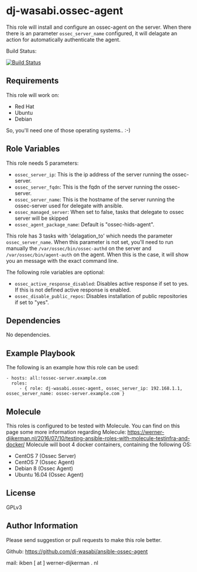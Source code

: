 dj-wasabi.ossec-agent
=========

This role will install and configure an ossec-agent on the server. When there there is an parameter `ossec_server_name` configured, it will delagate an action for automatically authenticate the agent. 

Build Status:

[![Build Status](https://travis-ci.org/dj-wasabi/ansible-ossec-agent.svg?branch=master)](https://travis-ci.org/dj-wasabi/ansible-ossec-agent)


Requirements
------------

This role will work on:
 * Red Hat
 * Ubuntu
 * Debian

So, you'll need one of those operating systems.. :-)

Role Variables
--------------

This role needs 5 parameters:
* `ossec_server_ip`: This is the ip address of the server running the ossec-server.
* `ossec_server_fqdn`: This is the fqdn of the server running the ossec-server.
* `ossec_server_name`: This is the hostname of the server running the ossec-server used for delegate with ansible. 
* `ossec_managed_server`: When set to false, tasks that delegate to ossec server will be skipped
* `ossec_agent_package_name`: Default is "ossec-hids-agent".

This role has 3 tasks with 'delagation_to' which needs the parameter `ossec_server_name`. When this parameter is not set, you'll need to run manually the `/var/ossec/bin/ossec-authd` on the server and `/var/ossec/bin/agent-auth` on the agent. When this is the case, it will show you an message with the exact command line.

The following role variables are optional:
* `ossec_active_response_disabled`: Disables active response if set to yes. If this is not defined active response is enabled.
* `ossec_disable_public_repos`: Disables installation of public repositories if set to "yes".

Dependencies
------------

No dependencies.

Example Playbook
----------------

The following is an example how this role can be used:

    - hosts: all:!ossec-server.example.com
      roles:
         - { role: dj-wasabi.ossec-agent, ossec_server_ip: 192.168.1.1, ossec_server_name: ossec-server.example.com }

Molecule
--------

This roles is configured to be tested with Molecule. You can find on this page some more information regarding Molecule: https://werner-dijkerman.nl/2016/07/10/testing-ansible-roles-with-molecule-testinfra-and-docker/
Molecule will boot 4 docker containers, containing the following OS:

* CentOS 7 (Ossec Server)
* CentOS 7 (Ossec Agent)
* Debian 8 (Ossec Agent)
* Ubuntu 16.04 (Ossec Agent)

License
-------

GPLv3

Author Information
------------------

Please send suggestion or pull requests to make this role better. 

Github: https://github.com/dj-wasabi/ansible-ossec-agent

mail: ikben [ at ] werner-dijkerman . nl
